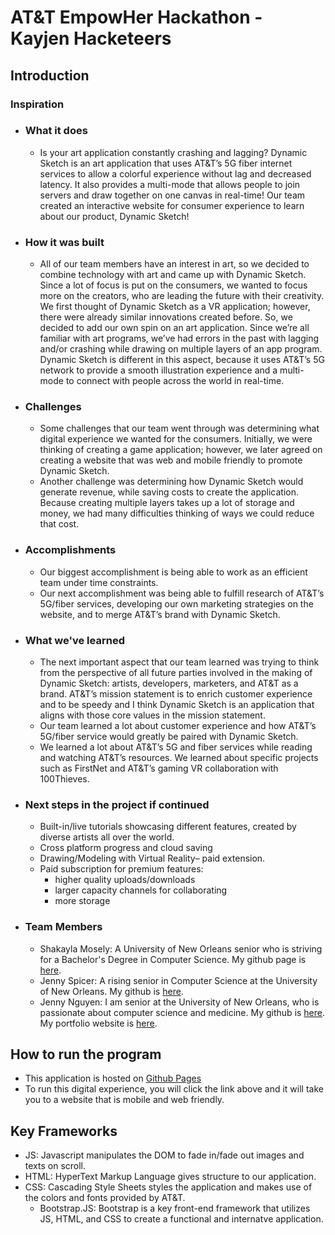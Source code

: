 # AT&T EmpowHer Hackathon - Kayjen Hacketeers 

## Introduction

### Inspiration
- ### What it does
   - Is your art application constantly crashing and lagging? Dynamic Sketch is an art application that uses AT&T’s 5G fiber internet services to allow a colorful experience without lag and decreased latency. It also provides a multi-mode that allows people to join servers and draw together on one canvas in real-time! Our team created an interactive website for consumer experience to learn about our product, Dynamic Sketch!
  
- ### How it was built
  - All of our team members have an interest in art, so we decided to combine technology with art and came up with Dynamic Sketch. Since a lot of focus is put on the consumers, we wanted to focus more on the creators, who are leading the future with their creativity. We first thought of Dynamic Sketch as a VR application; however, there were already similar innovations created before. So, we decided to add our own spin on an art application. Since we’re all familiar with art programs, we’ve had errors in the past with lagging and/or crashing while drawing on multiple layers of an app program. Dynamic Sketch is different in this aspect, because it uses AT&T’s 5G network to provide a smooth illustration experience and a multi-mode to connect with people across the world in real-time.

- ### Challenges
  - Some challenges that our team went through was determining what digital experience we wanted for the consumers. Initially, we were thinking of creating a game application; however, we later agreed on creating a website that was web and mobile friendly to promote Dynamic Sketch.
  - Another challenge was determining how Dynamic Sketch would generate revenue, while saving costs to create the application. Because creating multiple layers takes up a lot of storage and money, we had many difficulties thinking of ways we could reduce that cost.

- ### Accomplishments
  - Our biggest accomplishment is being able to work as an efficient team under time constraints.
  - Our next accomplishment was being able to fulfill research of AT&T’s 5G/fiber services, developing our own marketing strategies on the website, and to merge AT&T’s brand with Dynamic Sketch.

- ### What we've learned
  - The next important aspect that our team learned was trying to think from the perspective of all future parties involved in the making of Dynamic Sketch: artists, developers, marketers, and AT&T as a brand. AT&T’s mission statement is to enrich customer experience and to be speedy and I think Dynamic Sketch is an application that aligns with those core values in the mission statement. 
  - Our team learned a lot about customer experience and how AT&T’s 5G/fiber service would greatly be paired with Dynamic Sketch.
  - We learned a lot about AT&T’s 5G and fiber services while reading and watching AT&T’s resources. We learned about specific projects such as FirstNet and AT&T’s gaming VR collaboration with 100Thieves.

- ### Next steps in the project if continued
  - Built-in/live tutorials showcasing different features, created by diverse artists all over the world.
  - Cross platform progress and cloud saving
  - Drawing/Modeling with Virtual Reality– paid extension.
  - Paid subscription for premium features:
    - higher quality uploads/downloads
    - larger capacity channels for collaborating
    - more storage

- ### Team Members
  - Shakayla Mosely: A University of New Orleans senior who is striving for a Bachelor's Degree in Computer Science. My github page is [here](https://github.com/shakkalaa).
  - Jenny Spicer:  A rising senior in Computer Science at the University of New Orleans. My github is [here](https://github.com/Jenspi).
  - Jenny Nguyen: I am senior at the University of New Orleans, who is passionate about computer science and medicine. My github is [here](https://github.com/jtnguy97). My portfolio website is [here](https://jtnguy97.github.io/Bootstrap-Portfolio/).


## How to run the program
- This application is hosted on [Github Pages](https://shakkalaa.github.io/Kayjen-Hacketeers/)
- To run this digital experience, you will click the link above and it will take you to a website that is mobile and web friendly.

## Key Frameworks
- JS: Javascript manipulates the DOM to fade in/fade out images and texts on scroll.
- HTML: HyperText Markup Language gives structure to our application.
- CSS: Cascading Style Sheets styles the application and makes use of the colors and fonts provided by AT&T.
  - Bootstrap.JS: Bootstrap is a key front-end framework that utilizes JS, HTML, and CSS to create a functional and internatve application.
